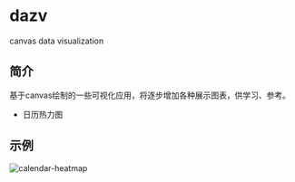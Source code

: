 # dazv
canvas data visualization

## 简介

基于canvas绘制的一些可视化应用，将逐步增加各种展示图表，供学习、参考。

* 日历热力图

## 示例

![calendar-heatmap](http://upload-images.jianshu.io/upload_images/1318847-b547872e67c62f97.png?imageMogr2/auto-orient/strip%7CimageView2/2/w/1240)
